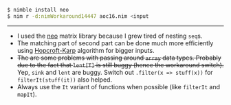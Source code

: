 ``` sh
$ nimble install neo
$ nim r -d:nimWorkaround14447 aoc16.nim <input
```
---
- I used the [neo](https://github.com/unicredit/neo) matrix library because I grew tired of nesting `seq`s.
- The matching part of second part can be done much more efficiently using [Hopcroft-Karp](https://en.wikipedia.org/wiki/Hopcroft%E2%80%93Karp_algorithm) algorithm for bigger inputs.
- ~~The are some problems with passing around `array` data types. Probably due to the fact that `lent[T]` is still buggy (hence the workaround switch).~~ Yep, `sink` and `lent` are buggy. Switch out `.filter(x => stuff(x))` for `filterIt(stuff(it))` also helped.
- Always use the `It` variant of functions when possible (like `filterIt` and `mapIt`).
